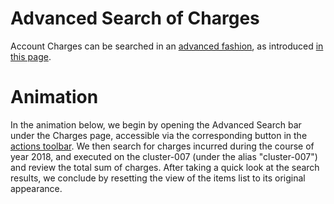 # Advanced Search of Charges

Account Charges can be searched in an [advanced fashion](/entities-general/actions/advanced-search.md), as introduced [in this page](../ui/charges-payments.md#advanced-search).

# Animation

In the animation below, we begin by opening the Advanced Search bar under the Charges page, accessible via the corresponding button <i class="zmdi zmdi-search-for zmdi-hc-border"></i> in the [actions toolbar](/entities-general/ui/explorer.md#actions-toolbar). We then search for charges incurred during the course of year 2018, and executed on the cluster-007 (under the alias "cluster-007") and review the total sum of charges. After taking a quick look at the search results, we conclude by resetting the view of the items list to its original appearance.

<img data-gifffer="/images/advanced-search-charges.gif" />

